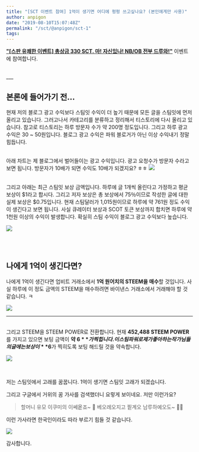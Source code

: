 ```yaml
---
title: "[SCT 이벤트 참여] 1억이 생기면 어디에 펑펑 쓰고싶나요? (본인에게만 사용)"
author: anpigon
date: "2019-08-10T15:07:48Z"
permalink: "/sct/@anpigon/sct-1"
tags:
---
```

[**"\[스판 유쾌한 이벤트\] 총상금 330 SCT. 마! 자신있나! NB/OB 전부 드루와!"**](https://www.steemcoinpan.com/sct/@ukk/nb-ob-feat-team1p-union-sct-naha-sct-sct1004) 이벤트에 참여합니다.

<br>
___

<br>

## 본론에 들어가기 전...

현재 저의 블로그 광고 수익보다 스팀잇 수익이 더 높기 때문에 모든 글을 스팀잇에 먼저 올리고 있습니다. 그러고나서 카테고리를 분류하고 정리해서 티스토리에 다시 올리고 있습니다. 참고로 티스토리는 하루 방문자 수가 약 200명 정도입니다. 그리고 하루 광고 수익은 30 ~ 50원입니다. 블로그 광고 수익은 파워 블로거가 아닌 이상 수익내기 정말 힘듭니다.

<br>아래 차트는 제 블로그에서 벌어들이는 광고 수익입니다. 광고 요청수가 방문자 수라고 보면 됩니다. 방문자가 10배가 되면 수익도 10배가 되겠지요? ㅎㅎ
![](https://files.steempeak.com/file/steempeak/anpigon/pjv2GJn3-E18489E185B3E1848FE185B3E18485E185B5E186ABE18489E185A3E186BA202019-08-1020E1848BE185A9E18492E185AE2011.12.46.png) 

<br>그리고 아래는 최근 스팀잇 보상 금액입니다. 하루에 글 1개씩 올린다고 가정하고 평균 보상이 $1라고 합시다. 그리고 저자 보상은 총 보상에서 75％이므로 작성한 글에 대한 실제 보상은 $0.75입니다. 현재 스팀달러가 1,015원이므로 하루에 약 761원 정도 수익이 생긴다고 보면 됩니다. 사실 큐레이터 보상과 SCOT 토큰 보상까지 합치면 하루에 약 1천원 이상의 수익이 발생합니다. 확실히 스팀 수익이 블로그 광고 수익보다 높습니다.

![](https://files.steempeak.com/file/steempeak/anpigon/9h50yd65-E18489E185B3E1848FE185B3E18485E185B5E186ABE18489E185A3E186BA202019-08-1020E1848BE185A9E18492E185AE2011.15.20.png)

<br>
<br>

## 나에게 1억이 생긴다면?

나에게 1억이 생긴다면 업비트 거래소에서 **1억 원어치의 STEEM을 매수**할 것입니다. 사실 하루에 이 정도 금액의 STEEM을 매수하려면 바이낸스 거래소에서 거래해야 할 것 같습니다. ㅋ

![](https://steemitimages.com/500x0/https://files.steempeak.com/file/steempeak/anpigon/5UPuD7F4-E18489E185B3E1848FE185B3E18485E185B5E186ABE18489E185A3E186BA202019-08-1020E1848BE185A9E18492E185AE2011.26.19.png)
***

<br>그리고 STEEM을 STEEM POWER로 전환합니다. 현재 **452,488 STEEM POWER**를 가지고 있으면 보팅 금액이 **약 $6**가 찍힙니다. 이 스팀파워로 제가 좋아하는 작가님들의 글에는 보상이 **$6**가 찍히도록 보팅 해드릴 것을 약속합니다. 

![](https://steemitimages.com/500x0/https://files.steempeak.com/file/steempeak/anpigon/SEPUSVTZ-E18489E185B3E1848FE185B3E18485E185B5E186ABE18489E185A3E186BA202019-08-1020E1848BE185A9E18492E185AE2011.27.04.png)

<br>

저는 스팀잇에서 고래를 꿈꿉니다. 1억이 생기면 스팀잇 고래가 되겠습니다.

그리고 구글에서 거위의 꿈 가사를 검색했더니 요렇게 보이네요. 저만 이런가요? 
> 할머니 유모 이쿠미의 이쎄옽죠~ 🎵
베오례오지고 찥계오 남루하예오도~ 🎵🎶

이런 가사라면 한국인이라도 따라 부르기 힘들 것 같습니다.

![](https://files.steempeak.com/file/steempeak/anpigon/IIg1YdKC-E18489E185B3E1848FE185B3E18485E185B5E186ABE18489E185A3E186BA202019-08-1120E1848BE185A9E1848CE185A5E186AB2012.05.34.png)

감사합니다.
